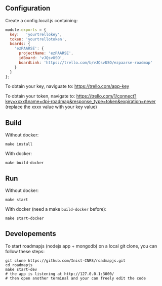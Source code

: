 ## Configuration

Create a config.local.js containing:

```javascript
module.exports = {
  key:   'yourtrellokey',
  token: 'yourtrellotoken',
  boards: {
    'ezPAARSE': {
      projectName: 'ezPAARSE',
      idBoard: 'vJQsvUSO',
      boardLink: 'https://trello.com/b/vJQsvUSO/ezpaarse-roadmap'
    }
  }
};
```

To obtain your key, naviguate to:
https://trello.com/app-key

To obtain your token, navigate to:
https://trello.com/1/connect?key=xxxx&name=dpi-roadmap&response_type=token&expiration=never
(replace the xxxx value with your key value)

## Build

Without docker:
```shell
make install
```

With docker:
```shell
make build-docker
```

## Run

Without docker:
```shell
make start
```

With docker (need a make ``build-docker`` before):
```shell
make start-docker
```

## Developements

To start roadmapjs (nodejs app + mongodb) on a local git clone, you can follow these steps:
```shell
git clone https://github.com/Inist-CNRS/roadmapjs.git
cd roadmapjs
make start-dev
# the app is listening at http://127.0.0.1:3000/
# then open another terminal and your can freely edit the code
```